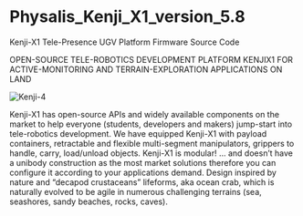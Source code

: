 # Physalis_Kenji_X1_version_5.8
Kenji-X1 Tele-Presence UGV Platform Firmware Source Code

OPEN-SOURCE TELE-ROBOTICS DEVELOPMENT PLATFORM KENJIX1 FOR ACTIVE-MONITORING AND TERRAIN-EXPLORATION APPLICATIONS ON LAND

![Kenji-4](https://user-images.githubusercontent.com/94966180/198294718-75316961-d4ab-4e23-b046-d70cacdece56.jpg)

Kenji-X1  has open-source APIs and widely available components on the market to help everyone (students, developers and makers) jump-start into tele-robotics development. 
We have equipped Kenji-X1 with payload containers, retractable and flexible multi-segment manipulators, grippers to handle, carry, load/unload objects.
Kenji-X1 is modular! … and doesn’t have a unibody construction as the most market solutions therefore you can configure it according to your applications demand. 
Design inspired by nature and “decapod crustaceans” lifeforms, aka ocean crab, which is naturally evolved to be agile in numerous challenging terrains (sea, seashores, sandy beaches, rocks, caves).

